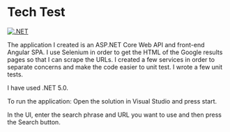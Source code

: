 # Tech Test

[![.NET](https://github.com/gchurch/TechTest/actions/workflows/dotnet.yml/badge.svg?branch=master)](https://github.com/gchurch/TechTest/actions/workflows/dotnet.yml)

The application I created is an ASP.NET Core Web API and front-end Angular SPA. I use Selenium in order to get the HTML of the Google results pages so that I can scrape the URLs. I created a few services in order to separate concerns and make the code easier to unit test. I wrote a few unit tests.

I have used .NET 5.0.

To run the application:
Open the solution in Visual Studio and press start.

In the UI, enter the search phrase and URL you want to use and then press the Search button.
